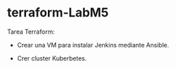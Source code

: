 # terraform-LabM5

Tarea Terraform:

- Crear una VM para instalar Jenkins mediante Ansible.

- Crer cluster Kuberbetes.
